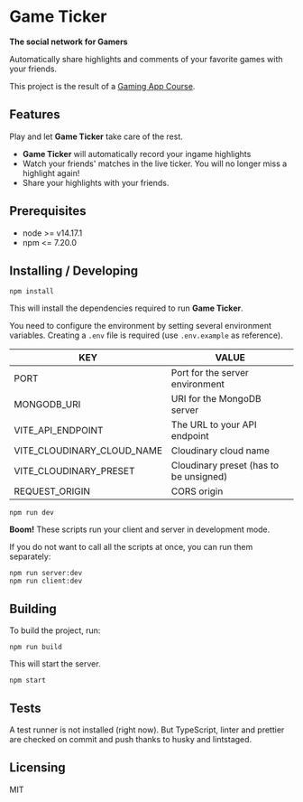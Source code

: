 # Game Ticker

**The social network for Gamers**

Automatically share highlights and comments of your favorite games with your friends.

This project is the result of a [Gaming App Course](https://coda.io/@leon-machens/gaming-app-lvl).

## Features

Play and let **Game Ticker** take care of the rest.

- **Game Ticker** will automatically record your ingame highlights
- Watch your friends' matches in the live ticker. You will no longer miss a highlight again!
- Share your highlights with your friends.

## Prerequisites

- node >= v14.17.1
- npm <= 7.20.0

## Installing / Developing

```shell
npm install
```

This will install the dependencies required to run **Game Ticker**.

You need to configure the environment by setting several environment variables. Creating a `.env` file is required (use `.env.example` as reference).

| KEY                        | VALUE                                  |
| -------------------------- | -------------------------------------- |
| PORT                       | Port for the server environment        |
| MONGODB_URI                | URI for the MongoDB server             |
| VITE_API_ENDPOINT          | The URL to your API endpoint           |
| VITE_CLOUDINARY_CLOUD_NAME | Cloudinary cloud name                  |
| VITE_CLOUDINARY_PRESET     | Cloudinary preset (has to be unsigned) |
| REQUEST_ORIGIN             | CORS origin                            |

```shell
npm run dev
```

**Boom!** These scripts run your client and server in development mode.

If you do not want to call all the scripts at once, you can run them separately:

```shell
npm run server:dev
npm run client:dev
```

## Building

To build the project, run:

```shell
npm run build
```

This will start the server.

```shell
npm start
```

## Tests

A test runner is not installed (right now). But TypeScript, linter and prettier are checked on commit and push thanks to husky and lintstaged.

## Licensing

MIT
